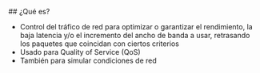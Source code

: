 ## ¿Qué es?

- Control del tráfico de red para optimizar o garantizar el rendimiento, la baja latencia y/o el incremento del ancho de banda a usar, retrasando los paquetes que coincidan con ciertos criterios
 - Usado para Quality of Service (QoS)
 - También para simular condiciones de red
